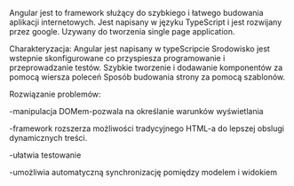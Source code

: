 Angular jest to framework służący do szybkiego i łatwego budowania aplikacji internetowych. 
Jest napisany w języku TypeScript i jest rozwijany przez google. Uzywany do tworzenia single page application.

Charakteryzacja:
Angular jest napisany w typeScripcie
Srodowisko jest wstepnie skonfigurowane co przyspiesza programowanie i przeprowadzanie testów.
Szybkie tworzenie i dodawanie komponentów za pomocą wiersza poleceń
Sposób budowania strony za pomocą szablonów.

Rozwiązanie problemów:

-manipulacja DOMem-pozwala na określanie warunków wyświetlania

-framework rozszerza możliwości tradycyjnego HTML-a do lepszej obslugi dynamicznych treści. 

-ułatwia testowanie

-umożliwia automatyczną synchronizację pomiędzy modelem i widokiem

